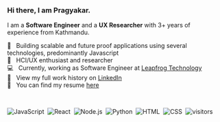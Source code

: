 ### Hi there, I am Pragyakar. 

I am a **Software Engineer** and a **UX Researcher** with 3+ years of experience from Kathmandu. 

🌿  &nbsp; Building scalable and future proof applications using several technologies, predominantly Javascript <br />
🤖  &nbsp; HCI/UX enthusiast and researcher <br />
💻  &nbsp; Currently, working as Software Engineer at [Leapfrog Technology](https://www.lftechnology.com/) <br />
💼  &nbsp; View my full work history on [LinkedIn](https://www.linkedin.com/in/pragyakar/) <br />
📃  &nbsp; You can find my resume [here](https://pragyakar.github.io/profile/PragyakarJoshiCV.pdf)

<br />

![JavaScript](https://img.shields.io/badge/-JavaScript-555555?style=flat&logo=javascript)&nbsp;
![React](https://img.shields.io/badge/-React-555555?style=flat&logo=react)&nbsp;
![Node.js](https://img.shields.io/badge/-Node.js-555555?style=flat&logo=node.js)&nbsp;
![Python](https://img.shields.io/badge/-Python-555555?style=flat&logo=python)&nbsp;
![HTML](https://img.shields.io/badge/-HTML-555555?style=flat&logo=HTML5)&nbsp;
![CSS](https://img.shields.io/badge/-CSS-555555?style=flat&logo=CSS3&logoColor=1572B6)&nbsp;
![visitors](https://visitor-badge.glitch.me/badge?page_id=pragyakar)
